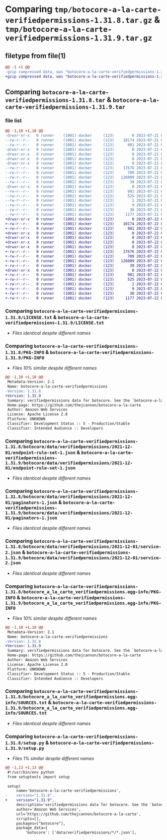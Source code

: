 # Comparing `tmp/botocore-a-la-carte-verifiedpermissions-1.31.8.tar.gz` & `tmp/botocore-a-la-carte-verifiedpermissions-1.31.9.tar.gz`

## filetype from file(1)

```diff
@@ -1 +1 @@
-gzip compressed data, was "botocore-a-la-carte-verifiedpermissions-1.31.8.tar", last modified: Fri Jul 21 01:21:56 2023, max compression
+gzip compressed data, was "botocore-a-la-carte-verifiedpermissions-1.31.9.tar", last modified: Sat Jul 22 01:20:57 2023, max compression
```

## Comparing `botocore-a-la-carte-verifiedpermissions-1.31.8.tar` & `botocore-a-la-carte-verifiedpermissions-1.31.9.tar`

### file list

```diff
@@ -1,18 +1,18 @@
-drwxr-xr-x   0 runner    (1001) docker     (123)        0 2023-07-21 01:21:56.603570 botocore-a-la-carte-verifiedpermissions-1.31.8/
--rw-r--r--   0 runner    (1001) docker     (123)    10174 2023-07-21 01:21:56.000000 botocore-a-la-carte-verifiedpermissions-1.31.8/LICENSE.txt
--rw-r--r--   0 runner    (1001) docker     (123)      981 2023-07-21 01:21:56.603570 botocore-a-la-carte-verifiedpermissions-1.31.8/PKG-INFO
-drwxr-xr-x   0 runner    (1001) docker     (123)        0 2023-07-21 01:21:56.603570 botocore-a-la-carte-verifiedpermissions-1.31.8/botocore/
-drwxr-xr-x   0 runner    (1001) docker     (123)        0 2023-07-21 01:21:56.603570 botocore-a-la-carte-verifiedpermissions-1.31.8/botocore/data/
-drwxr-xr-x   0 runner    (1001) docker     (123)        0 2023-07-21 01:21:56.603570 botocore-a-la-carte-verifiedpermissions-1.31.8/botocore/data/verifiedpermissions/
-drwxr-xr-x   0 runner    (1001) docker     (123)        0 2023-07-21 01:21:56.603570 botocore-a-la-carte-verifiedpermissions-1.31.8/botocore/data/verifiedpermissions/2021-12-01/
--rw-r--r--   0 runner    (1001) docker     (123)    17676 2023-07-21 01:21:06.000000 botocore-a-la-carte-verifiedpermissions-1.31.8/botocore/data/verifiedpermissions/2021-12-01/endpoint-rule-set-1.json
--rw-r--r--   0 runner    (1001) docker     (123)      709 2023-07-21 01:21:06.000000 botocore-a-la-carte-verifiedpermissions-1.31.8/botocore/data/verifiedpermissions/2021-12-01/paginators-1.json
--rw-r--r--   0 runner    (1001) docker     (123)   126009 2023-07-21 01:21:06.000000 botocore-a-la-carte-verifiedpermissions-1.31.8/botocore/data/verifiedpermissions/2021-12-01/service-2.json
--rw-r--r--   0 runner    (1001) docker     (123)       39 2023-07-21 01:21:06.000000 botocore-a-la-carte-verifiedpermissions-1.31.8/botocore/data/verifiedpermissions/2021-12-01/waiters-2.json
-drwxr-xr-x   0 runner    (1001) docker     (123)        0 2023-07-21 01:21:56.603570 botocore-a-la-carte-verifiedpermissions-1.31.8/botocore_a_la_carte_verifiedpermissions.egg-info/
--rw-r--r--   0 runner    (1001) docker     (123)      981 2023-07-21 01:21:56.000000 botocore-a-la-carte-verifiedpermissions-1.31.8/botocore_a_la_carte_verifiedpermissions.egg-info/PKG-INFO
--rw-r--r--   0 runner    (1001) docker     (123)      525 2023-07-21 01:21:56.000000 botocore-a-la-carte-verifiedpermissions-1.31.8/botocore_a_la_carte_verifiedpermissions.egg-info/SOURCES.txt
--rw-r--r--   0 runner    (1001) docker     (123)        1 2023-07-21 01:21:56.000000 botocore-a-la-carte-verifiedpermissions-1.31.8/botocore_a_la_carte_verifiedpermissions.egg-info/dependency_links.txt
--rw-r--r--   0 runner    (1001) docker     (123)        9 2023-07-21 01:21:56.000000 botocore-a-la-carte-verifiedpermissions-1.31.8/botocore_a_la_carte_verifiedpermissions.egg-info/top_level.txt
--rw-r--r--   0 runner    (1001) docker     (123)       38 2023-07-21 01:21:56.603570 botocore-a-la-carte-verifiedpermissions-1.31.8/setup.cfg
--rw-r--r--   0 runner    (1001) docker     (123)     1177 2023-07-21 01:21:56.000000 botocore-a-la-carte-verifiedpermissions-1.31.8/setup.py
+drwxr-xr-x   0 runner    (1001) docker     (123)        0 2023-07-22 01:20:57.285415 botocore-a-la-carte-verifiedpermissions-1.31.9/
+-rw-r--r--   0 runner    (1001) docker     (123)    10174 2023-07-22 01:20:57.000000 botocore-a-la-carte-verifiedpermissions-1.31.9/LICENSE.txt
+-rw-r--r--   0 runner    (1001) docker     (123)      981 2023-07-22 01:20:57.285415 botocore-a-la-carte-verifiedpermissions-1.31.9/PKG-INFO
+drwxr-xr-x   0 runner    (1001) docker     (123)        0 2023-07-22 01:20:57.281414 botocore-a-la-carte-verifiedpermissions-1.31.9/botocore/
+drwxr-xr-x   0 runner    (1001) docker     (123)        0 2023-07-22 01:20:57.281414 botocore-a-la-carte-verifiedpermissions-1.31.9/botocore/data/
+drwxr-xr-x   0 runner    (1001) docker     (123)        0 2023-07-22 01:20:57.281414 botocore-a-la-carte-verifiedpermissions-1.31.9/botocore/data/verifiedpermissions/
+drwxr-xr-x   0 runner    (1001) docker     (123)        0 2023-07-22 01:20:57.281414 botocore-a-la-carte-verifiedpermissions-1.31.9/botocore/data/verifiedpermissions/2021-12-01/
+-rw-r--r--   0 runner    (1001) docker     (123)    17676 2023-07-22 01:20:09.000000 botocore-a-la-carte-verifiedpermissions-1.31.9/botocore/data/verifiedpermissions/2021-12-01/endpoint-rule-set-1.json
+-rw-r--r--   0 runner    (1001) docker     (123)      709 2023-07-22 01:20:09.000000 botocore-a-la-carte-verifiedpermissions-1.31.9/botocore/data/verifiedpermissions/2021-12-01/paginators-1.json
+-rw-r--r--   0 runner    (1001) docker     (123)   126009 2023-07-22 01:20:09.000000 botocore-a-la-carte-verifiedpermissions-1.31.9/botocore/data/verifiedpermissions/2021-12-01/service-2.json
+-rw-r--r--   0 runner    (1001) docker     (123)       39 2023-07-22 01:20:09.000000 botocore-a-la-carte-verifiedpermissions-1.31.9/botocore/data/verifiedpermissions/2021-12-01/waiters-2.json
+drwxr-xr-x   0 runner    (1001) docker     (123)        0 2023-07-22 01:20:57.285415 botocore-a-la-carte-verifiedpermissions-1.31.9/botocore_a_la_carte_verifiedpermissions.egg-info/
+-rw-r--r--   0 runner    (1001) docker     (123)      981 2023-07-22 01:20:57.000000 botocore-a-la-carte-verifiedpermissions-1.31.9/botocore_a_la_carte_verifiedpermissions.egg-info/PKG-INFO
+-rw-r--r--   0 runner    (1001) docker     (123)      525 2023-07-22 01:20:57.000000 botocore-a-la-carte-verifiedpermissions-1.31.9/botocore_a_la_carte_verifiedpermissions.egg-info/SOURCES.txt
+-rw-r--r--   0 runner    (1001) docker     (123)        1 2023-07-22 01:20:57.000000 botocore-a-la-carte-verifiedpermissions-1.31.9/botocore_a_la_carte_verifiedpermissions.egg-info/dependency_links.txt
+-rw-r--r--   0 runner    (1001) docker     (123)        9 2023-07-22 01:20:57.000000 botocore-a-la-carte-verifiedpermissions-1.31.9/botocore_a_la_carte_verifiedpermissions.egg-info/top_level.txt
+-rw-r--r--   0 runner    (1001) docker     (123)       38 2023-07-22 01:20:57.285415 botocore-a-la-carte-verifiedpermissions-1.31.9/setup.cfg
+-rw-r--r--   0 runner    (1001) docker     (123)     1177 2023-07-22 01:20:57.000000 botocore-a-la-carte-verifiedpermissions-1.31.9/setup.py
```

### Comparing `botocore-a-la-carte-verifiedpermissions-1.31.8/LICENSE.txt` & `botocore-a-la-carte-verifiedpermissions-1.31.9/LICENSE.txt`

 * *Files identical despite different names*

### Comparing `botocore-a-la-carte-verifiedpermissions-1.31.8/PKG-INFO` & `botocore-a-la-carte-verifiedpermissions-1.31.9/PKG-INFO`

 * *Files 10% similar despite different names*

```diff
@@ -1,10 +1,10 @@
 Metadata-Version: 2.1
 Name: botocore-a-la-carte-verifiedpermissions
-Version: 1.31.8
+Version: 1.31.9
 Summary: verifiedpermissions data for botocore. See the `botocore-a-la-carte` package for more info.
 Home-page: https://github.com/thejcannon/botocore-a-la-carte
 Author: Amazon Web Services
 License: Apache License 2.0
 Platform: UNKNOWN
 Classifier: Development Status :: 5 - Production/Stable
 Classifier: Intended Audience :: Developers
```

### Comparing `botocore-a-la-carte-verifiedpermissions-1.31.8/botocore/data/verifiedpermissions/2021-12-01/endpoint-rule-set-1.json` & `botocore-a-la-carte-verifiedpermissions-1.31.9/botocore/data/verifiedpermissions/2021-12-01/endpoint-rule-set-1.json`

 * *Files identical despite different names*

### Comparing `botocore-a-la-carte-verifiedpermissions-1.31.8/botocore/data/verifiedpermissions/2021-12-01/paginators-1.json` & `botocore-a-la-carte-verifiedpermissions-1.31.9/botocore/data/verifiedpermissions/2021-12-01/paginators-1.json`

 * *Files identical despite different names*

### Comparing `botocore-a-la-carte-verifiedpermissions-1.31.8/botocore/data/verifiedpermissions/2021-12-01/service-2.json` & `botocore-a-la-carte-verifiedpermissions-1.31.9/botocore/data/verifiedpermissions/2021-12-01/service-2.json`

 * *Files identical despite different names*

### Comparing `botocore-a-la-carte-verifiedpermissions-1.31.8/botocore_a_la_carte_verifiedpermissions.egg-info/PKG-INFO` & `botocore-a-la-carte-verifiedpermissions-1.31.9/botocore_a_la_carte_verifiedpermissions.egg-info/PKG-INFO`

 * *Files 10% similar despite different names*

```diff
@@ -1,10 +1,10 @@
 Metadata-Version: 2.1
 Name: botocore-a-la-carte-verifiedpermissions
-Version: 1.31.8
+Version: 1.31.9
 Summary: verifiedpermissions data for botocore. See the `botocore-a-la-carte` package for more info.
 Home-page: https://github.com/thejcannon/botocore-a-la-carte
 Author: Amazon Web Services
 License: Apache License 2.0
 Platform: UNKNOWN
 Classifier: Development Status :: 5 - Production/Stable
 Classifier: Intended Audience :: Developers
```

### Comparing `botocore-a-la-carte-verifiedpermissions-1.31.8/botocore_a_la_carte_verifiedpermissions.egg-info/SOURCES.txt` & `botocore-a-la-carte-verifiedpermissions-1.31.9/botocore_a_la_carte_verifiedpermissions.egg-info/SOURCES.txt`

 * *Files identical despite different names*

### Comparing `botocore-a-la-carte-verifiedpermissions-1.31.8/setup.py` & `botocore-a-la-carte-verifiedpermissions-1.31.9/setup.py`

 * *Files 1% similar despite different names*

```diff
@@ -1,13 +1,13 @@
 #!/usr/bin/env python
 from setuptools import setup
 
 setup(
     name='botocore-a-la-carte-verifiedpermissions',
-    version="1.31.8",
+    version="1.31.9",
     description='verifiedpermissions data for botocore. See the `botocore-a-la-carte` package for more info.',
     author='Amazon Web Services',
     url='https://github.com/thejcannon/botocore-a-la-carte',
     scripts=[],
     packages=["botocore"],
     package_data={
         'botocore': ['data/verifiedpermissions/*/*.json'],
```

